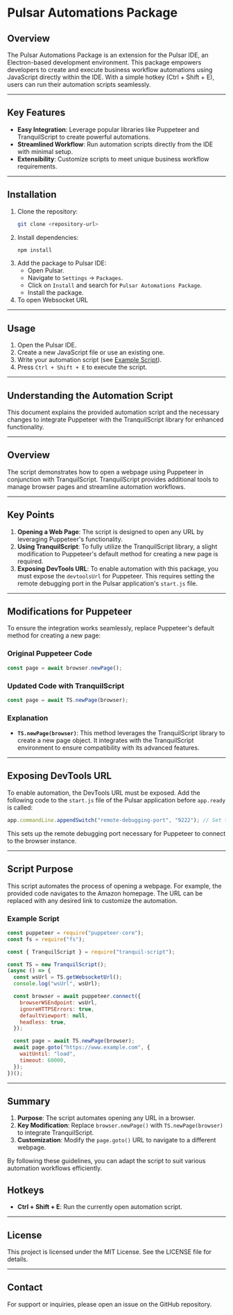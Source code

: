 # Pulsar Automations Package

## Overview

The Pulsar Automations Package is an extension for the Pulsar IDE, an Electron-based development environment. This package empowers developers to create and execute business workflow automations using JavaScript directly within the IDE. With a simple hotkey (Ctrl + Shift + E), users can run their automation scripts seamlessly.

---

## Key Features

- **Easy Integration**: Leverage popular libraries like Puppeteer and TranquilScript to create powerful automations.
- **Streamlined Workflow**: Run automation scripts directly from the IDE with minimal setup.
- **Extensibility**: Customize scripts to meet unique business workflow requirements.

---

## Installation

1. Clone the repository:
   ```bash
   git clone <repository-url>
   ```
2. Install dependencies:
   ```bash
   npm install
   ```
3. Add the package to Pulsar IDE:
   - Open Pulsar.
   - Navigate to `Settings` -> `Packages`.
   - Click on `Install` and search for `Pulsar Automations Package`.
   - Install the package.
4. To open Websocket URL

---

## Usage

1. Open the Pulsar IDE.
2. Create a new JavaScript file or use an existing one.
3. Write your automation script (see [Example Script](#example-script)).
4. Press `Ctrl + Shift + E` to execute the script.

---

## **Understanding the Automation Script**

This document explains the provided automation script and the necessary changes to integrate Puppeteer with the TranquilScript library for enhanced functionality.

---

## Overview

The script demonstrates how to open a webpage using Puppeteer in conjunction with TranquilScript. TranquilScript provides additional tools to manage browser pages and streamline automation workflows.

---

## Key Points

1. **Opening a Web Page**: The script is designed to open any URL by leveraging Puppeteer's functionality.
2. **Using TranquilScript**: To fully utilize the TranquilScript library, a slight modification to Puppeteer's default method for creating a new page is required.
3. **Exposing DevTools URL**: To enable automation with this package, you must expose the `devtoolsUrl` for Puppeteer. This requires setting the remote debugging port in the Pulsar application's `start.js` file.

---

## Modifications for Puppeteer

To ensure the integration works seamlessly, replace Puppeteer's default method for creating a new page:

### Original Puppeteer Code

```javascript
const page = await browser.newPage();
```

### Updated Code with TranquilScript

```javascript
const page = await TS.newPage(browser);
```

### Explanation

- **`TS.newPage(browser)`**: This method leverages the TranquilScript library to create a new page object. It integrates with the TranquilScript environment to ensure compatibility with its advanced features.

---

## Exposing DevTools URL

To enable automation, the DevTools URL must be exposed. Add the following code to the `start.js` file of the Pulsar application before `app.ready` is called:

```javascript
app.commandLine.appendSwitch("remote-debugging-port", "9222"); // Set the remote debugging port to 9222
```

This sets up the remote debugging port necessary for Puppeteer to connect to the browser instance.

---

## Script Purpose

This script automates the process of opening a webpage. For example, the provided code navigates to the Amazon homepage. The URL can be replaced with any desired link to customize the automation.

### Example Script

```javascript
const puppeteer = require("puppeteer-core");
const fs = require("fs");

const { TranquilScript } = require("tranquil-script");

const TS = new TranquilScript();
(async () => {
  const wsUrl = TS.getWebsocketUrl();
  console.log("wsUrl", wsUrl);

  const browser = await puppeteer.connect({
    browserWSEndpoint: wsUrl,
    ignoreHTTPSErrors: true,
    defaultViewport: null,
    headless: true,
  });

  const page = await TS.newPage(browser);
  await page.goto("https://www.example.com", {
    waitUntil: "load",
    timeout: 60000,
  });
})();
```

---

## Summary

1. **Purpose**: The script automates opening any URL in a browser.
2. **Key Modification**: Replace `browser.newPage()` with `TS.newPage(browser)` to integrate TranquilScript.
3. **Customization**: Modify the `page.goto()` URL to navigate to a different webpage.

By following these guidelines, you can adapt the script to suit various automation workflows efficiently.

## Hotkeys

- **Ctrl + Shift + E**: Run the currently open automation script.

---

## License

This project is licensed under the MIT License. See the LICENSE file for details.

---

## Contact

For support or inquiries, please open an issue on the GitHub repository.
